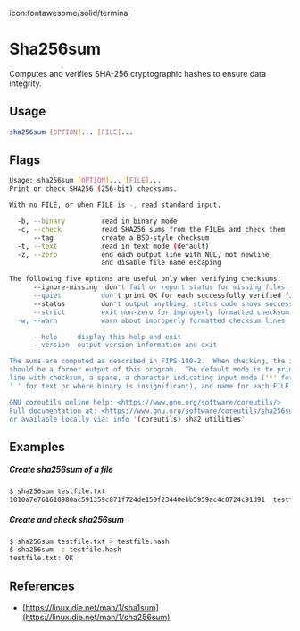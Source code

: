 icon:fontawesome/solid/terminal

# Sha256sum

Computes and verifies SHA-256 cryptographic hashes to ensure data integrity.

## Usage

```bash
sha256sum [OPTION]... [FILE]...
```

## Flags

```bash
Usage: sha256sum [OPTION]... [FILE]...
Print or check SHA256 (256-bit) checksums.

With no FILE, or when FILE is -, read standard input.

  -b, --binary         read in binary mode
  -c, --check          read SHA256 sums from the FILEs and check them
      --tag            create a BSD-style checksum
  -t, --text           read in text mode (default)
  -z, --zero           end each output line with NUL, not newline,
                       and disable file name escaping

The following five options are useful only when verifying checksums:
      --ignore-missing  don't fail or report status for missing files
      --quiet          don't print OK for each successfully verified file
      --status         don't output anything, status code shows success
      --strict         exit non-zero for improperly formatted checksum lines
  -w, --warn           warn about improperly formatted checksum lines

      --help     display this help and exit
      --version  output version information and exit

The sums are computed as described in FIPS-180-2.  When checking, the input
should be a former output of this program.  The default mode is to print a
line with checksum, a space, a character indicating input mode ('*' for binary,
' ' for text or where binary is insignificant), and name for each FILE.

GNU coreutils online help: <https://www.gnu.org/software/coreutils/>
Full documentation at: <https://www.gnu.org/software/coreutils/sha256sum>
or available locally via: info '(coreutils) sha2 utilities'
```

## Examples

##### Create sha256sum of a file

```bash
$ sha256sum testfile.txt
1010a7e761610980ac591359c871f724de150f23440ebb5959ac4c0724c91d91  testfile.txt
```

##### Create and check sha256sum

```bash
$ sha256sum testfile.txt > testfile.hash
$ sha256sum -c testfile.hash
testfile.txt: OK
```

## References

- [https://linux.die.net/man/1/sha1sum](https://linux.die.net/man/1/sha256sum)
